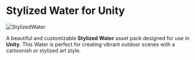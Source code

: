 # Stylized Water for Unity

![StylizedWater](https://github.com/user-attachments/assets/b6648654-1390-47e7-a416-0120a49a1d3e)

A beautiful and customizable **Stylized Water** asset pack designed for use in **Unity**. This Water is perfect for creating vibrant outdoor scenes with a cartoonish or stylized art style.
